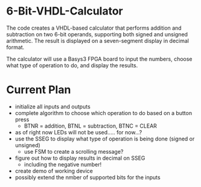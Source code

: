 # 6-Bit-VHDL-Calculator
The code creates a VHDL-based calculator that performs addition and subtraction on two 6-bit operands, supporting both signed and unsigned arithmetic. The result is displayed on a seven-segment display in decimal format.

The calculator will use a Basys3 FPGA board to input the numbers, choose what type of operation to do, and display the results. 

# Current Plan
- initialize all inputs and outputs
- complete algorithm to choose which operation to do based on a button press
    - BTNR = addition, BTNL = subtraction, BTNC = CLEAR
- as of right now LEDs will not be used..... for now...?
- use the SSEG to display what type of operation is being done (signed or unsigned)
    - use FSM to create a scrolling message?
- figure out how to display results in decimal on SSEG
    - including the negative number!
- create demo of working device
- possibly extend the nmber of supported bits for the inputs